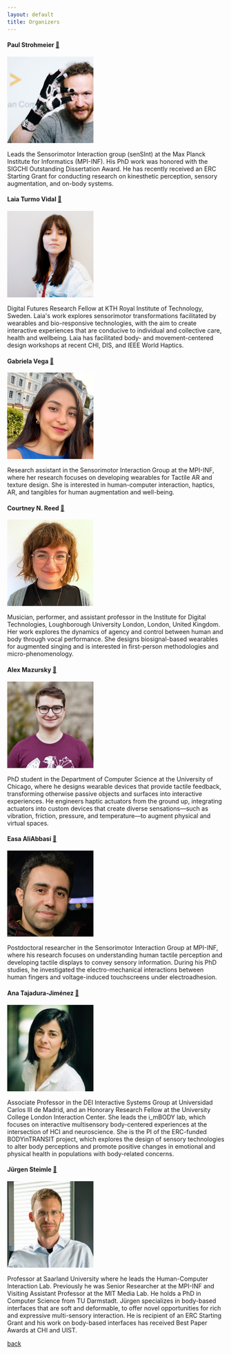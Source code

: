 ```yaml
---
layout: default
title: Organizers
---
```

#### Paul Strohmeier [🔗](https://sensint.mpi-inf.mpg.de/index.html)
<img src="./photos/paul.png" alt="paul" width="200"/>

Leads the Sensorimotor Interaction group (senSInt) at the Max Planck Institute for Informatics (MPI-INF). His PhD work was honored with the SIGCHI Outstanding Dissertation Award. He has recently received an ERC Starting Grant for conducting research on kinesthetic perception, sensory augmentation, and on-body systems.

#### Laia Turmo Vidal [🔗](https://www.laiaturmovidal.com/)
<img src="./photos/laia.jpg" alt="paul" width="200"/>

Digital Futures Research Fellow at KTH Royal Institute of Technology, Sweden. Laia's work explores sensorimotor transformations facilitated by wearables and bio-responsive technologies, with the aim to create interactive experiences that are conducive to individual and collective care, health and wellbeing. Laia has facilitated body- and movement-centered design workshops at recent CHI, DIS, and IEEE World Haptics.

#### Gabriela Vega [🔗](https://scholar.google.com/citations?user=PriGV5kAAAAJ&hl=en)
<img src="./photos/gaby.jpg" alt="paul" width="200"/>

Research assistant in the Sensorimotor Interaction Group at the MPI-INF, where her research focuses on developing wearables for Tactile AR and texture design. She is interested in human-computer interaction, haptics, AR, and tangibles for human augmentation and well-being.

#### Courtney N. Reed [🔗](https://www.courtneynreed.com/)
<img src="./photos/courtney.jpg" alt="paul" width="200"/>

Musician, performer, and assistant professor in the Institute for Digital Technologies, Loughborough University London, London, United Kingdom. Her work explores the dynamics of agency and control between human and body through vocal performance. She designs biosignal-based wearables for augmented singing and is interested in first-person methodologies and micro-phenomenology.

#### Alex Mazursky [🔗](https://www.alexmazursky.com/)
<img src="./photos/alex.jpeg" alt="paul" width="200"/>

PhD student in the Department of Computer Science at the University of Chicago, where he designs wearable devices that provide tactile feedback, transforming otherwise passive objects and surfaces into interactive experiences. He engineers haptic actuators from the ground up, integrating actuators into custom devices that create diverse sensations—such as vibration, friction, pressure, and temperature—to augment physical and virtual spaces.

#### Easa AliAbbasi [🔗](https://de.linkedin.com/in/easa-aliabbasi)
<img src="./photos/Easa1.jpg" alt="paul" width="200"/>

Postdoctoral researcher in the Sensorimotor Interaction Group at MPI-INF, where his research focuses on understanding human tactile perception and developing tactile displays to convey sensory information. During his PhD studies, he investigated the electro-mechanical interactions between human fingers and voltage-induced touchscreens under electroadhesion.

#### Ana Tajadura-Jiménez [🔗](https://imbodylab.com/)
<img src="./photos/ana.jpeg" alt="paul" width="200"/>

Associate Professor in the DEI Interactive Systems Group at Universidad Carlos III de Madrid, and an Honorary Research Fellow at the University College London Interaction Center. She leads the i_mBODY lab, which focuses on interactive multisensory body-centered experiences at the intersection of HCI and neuroscience. She is the PI of the ERC-funded BODYinTRANSIT project, which explores the design of sensory technologies to alter body perceptions and promote positive changes in emotional and physical health in populations with body-related concerns.

#### Jürgen Steimle [🔗](https://scholar.google.de/citations?user=Cz_S3u8AAAAJ&hl=de)
<img src="./photos/jurgen.jpg" alt="paul" width="200"/>

Professor at Saarland University where he leads the Human-Computer Interaction Lab. Previously he was Senior Researcher at the MPI-INF and Visiting Assistant Professor at the MIT Media Lab. He holds a PhD in Computer Science from TU Darmstadt. Jürgen specializes in body-based interfaces that are soft and deformable, to offer novel opportunities for rich and expressive multi-sensory interaction. He is recipient of an ERC Starting Grant and his work on body-based interfaces has received Best Paper Awards at CHI and UIST. 

[back](../)
